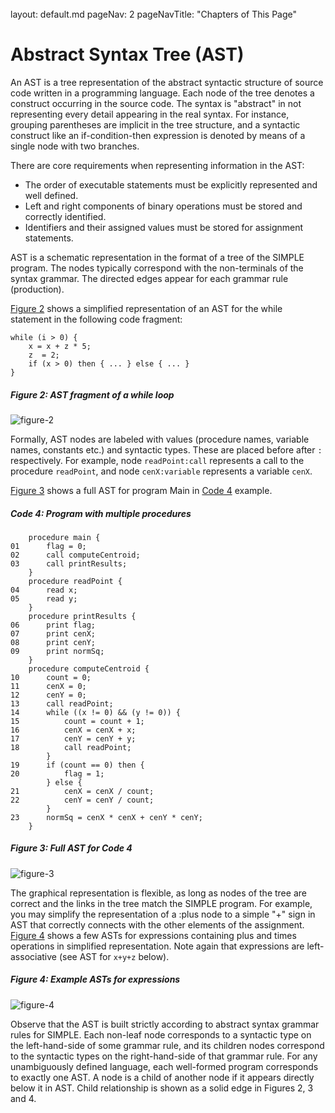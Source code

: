 <br>

<frontmatter>
  layout: default.md
  pageNav: 2
  pageNavTitle: "Chapters of This Page"
</frontmatter>

[](#abstract-syntax-tree-ast)Abstract Syntax Tree (AST)
=======================================================

An AST is a tree representation of the abstract syntactic structure of source code written in a programming language. Each node of the tree denotes a construct occurring in the source code. The syntax is "abstract" in not representing every detail appearing in the real syntax. For instance, grouping parentheses are implicit in the tree structure, and a syntactic construct like an if-condition-then expression is denoted by means of a single node with two branches.

There are core requirements when representing information in the AST:

*   The order of executable statements must be explicitly represented and well defined.
*   Left and right components of binary operations must be stored and correctly identified.
*   Identifiers and their assigned values must be stored for assignment statements.

AST is a schematic representation in the format of a tree of the SIMPLE program. The nodes typically correspond with the non-terminals of the syntax grammar. The directed edges appear for each grammar rule (production).

[Figure 2](#figure-2-ast-fragment-of-a-while-loop) shows a simplified representation of an AST for the while statement in the following code fragment:

    while (i > 0) {
        x = x + z * 5;
        z  = 2;
        if (x > 0) then { ... } else { ... }
    }
    

##### [](#figure-2-ast-fragment-of-a-while-loop)Figure 2: AST fragment of a while loop

![figure-2](https://github.com/nus-cs3203/project-wiki/wiki/images/fig2.png)

Formally, AST nodes are labeled with values (procedure names, variable names, constants etc.) and syntactic types. These are placed before after `:` respectively. For example, node `readPoint:call` represents a call to the procedure `readPoint`, and node `cenX:variable` represents a variable `cenX`.

[Figure 3](#figure-3-full-ast-for-code-4) shows a full AST for program Main in [Code 4](#code-4-program-with-multiple-procedures-in-simple) example.

##### [](#code-4-program-with-multiple-procedures)Code 4: Program with multiple procedures

        procedure main {
    01      flag = 0;
    02      call computeCentroid;
    03      call printResults;
        }
        procedure readPoint {
    04      read x;
    05      read y;
        }
        procedure printResults {
    06      print flag;
    07      print cenX;
    08      print cenY;
    09      print normSq;
        }
        procedure computeCentroid {
    10      count = 0;
    11      cenX = 0;
    12      cenY = 0;
    13      call readPoint;
    14      while ((x != 0) && (y != 0)) {
    15          count = count + 1;
    16          cenX = cenX + x;
    17          cenY = cenY + y;
    18          call readPoint;
            }
    19      if (count == 0) then {
    20          flag = 1;
            } else {
    21          cenX = cenX / count;
    22          cenY = cenY / count;
            }
    23      normSq = cenX * cenX + cenY * cenY;
        }
    

##### [](#figure-3-full-ast-for-code-4)Figure 3: Full AST for Code 4

![figure-3](https://github.com/nus-cs3203/project-wiki/wiki/images/fig3.png)

The graphical representation is flexible, as long as nodes of the tree are correct and the links in the tree match the SIMPLE program. For example, you may simplify the representation of a :plus node to a simple "+" sign in AST that correctly connects with the other elements of the assignment. [Figure 4](#figure-4-example-asts-for-expressions) shows a few ASTs for expressions containing plus and times operations in simplified representation. Note again that expressions are left-associative (see AST for `x+y+z` below).

##### [](#figure-4-example-asts-for-expressions)Figure 4: Example ASTs for expressions

![figure-4](https://github.com/nus-cs3203/project-wiki/wiki/images/fig4.png)

Observe that the AST is built strictly according to abstract syntax grammar rules for SIMPLE. Each non-leaf node corresponds to a syntactic type on the left-hand-side of some grammar rule, and its children nodes correspond to the syntactic types on the right-hand-side of that grammar rule. For any unambiguously defined language, each well-formed program corresponds to exactly one AST. A node is a child of another node if it appears directly below it in AST. Child relationship is shown as a solid edge in Figures 2, 3 and 4.